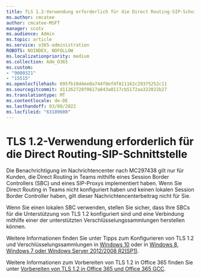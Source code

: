 ```yaml
---
title: TLS 1.2-Verwendung erforderlich für die Direct Routing-SIP-Schnittstelle
ms.author: cmcatee
author: cmcatee-MSFT
manager: scotv
ms.audience: Admin
ms.topic: article
ms.service: o365-administration
ROBOTS: NOINDEX, NOFOLLOW
ms.localizationpriority: medium
ms.collection: Adm_O365
ms.custom:
- "9000321"
- "15515"
ms.openlocfilehash: 695fb10d4ee0a744f0efdf811162c29375252c11
ms.sourcegitcommit: d11262728f0617a843a0117cb5172aa322022b27
ms.translationtype: MT
ms.contentlocale: de-DE
ms.lasthandoff: 03/08/2022
ms.locfileid: "63189608"
---
```

# <a name="tls-12-usage-required-for-the-direct-routing-sip-interface"></a>TLS 1.2-Verwendung erforderlich für die Direct Routing-SIP-Schnittstelle

Die Benachrichtigung im Nachrichtencenter nach MC297438 gilt nur für Kunden, die Direct Routing in Teams mithilfe eines Session Border Controllers (SBC) und eines SIP-Proxys implementiert haben. Wenn Sie Direct Routing in Teams nicht konfiguriert haben und keinen lokalen Session Border Controller haben, gilt dieser Nachrichtencenterbeitrag nicht für Sie.

Wenn Sie einen lokalen SBC verwenden, stellen Sie sicher, dass Ihre SBCs für die Unterstützung von TLS 1.2 konfiguriert sind und eine Verbindung mithilfe einer der unterstützten Verschlüsselungssammlungen herstellen können.

Weitere Informationen finden Sie unter Tipps zum Konfigurieren von TLS 1.2 und Verschlüsselungssammlungen in [Windows 10](https://docs.microsoft.com/sharepoint/troubleshoot/administration/authentication-errors-tls12-support#windows-10) oder in [Windows 8, Windows 7 oder Windows Server 2012/2008 R2(SP1)](https://docs.microsoft.com/sharepoint/troubleshoot/administration/authentication-errors-tls12-support#windows-8-windows-7-or-windows-server-20122008-r2sp1).

Weitere Informationen zum Vorbereiten von TLS 1.2 in Office 365 finden Sie unter [Vorbereiten von TLS 1.2 in Office 365 und Office 365 GCC](https://docs.microsoft.com/microsoft-365/compliance/prepare-tls-1.2-in-office-365).
